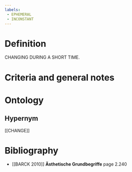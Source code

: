 ```yaml
---
labels: 
 - EPHEMERAL
 - INCONSTANT
---
```


# Definition
CHANGING DURING A SHORT TIME.
# Criteria and general notes
# Ontology

## Hypernym
[[CHANGE]]
# Bibliography
- [[BARCK 2010]]
**Ästhetische Grundbegriffe** page 2.240
